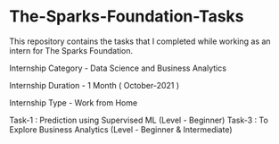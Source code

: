 # The-Sparks-Foundation-Tasks
This repository contains the tasks that I completed while working as an intern for The Sparks Foundation.

Internship Category - Data Science and Business Analytics

Internship Duration - 1 Month ( October-2021 )

Internship Type - Work from Home

Task-1 : Prediction using Supervised ML (Level - Beginner)
Task-3 : To Explore Business Analytics (Level - Beginner & Intermediate)
